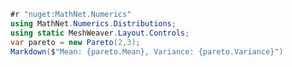 ﻿---
Title: "Using external libraries"
Abstract: >
    In this article we show how to include external libraries.
Thumbnail: "images/Reactive Dialogs.jpeg"
Published: "2025-03-02"
Authors:
  - "Roland Bürgi"
Tags:
  - "Documentation"
  - "Conceptual"
  - "Libraries"
---

```csharp --render Statistics --show-code
#r "nuget:MathNet.Numerics"
using MathNet.Numerics.Distributions;
using static MeshWeaver.Layout.Controls;
var pareto = new Pareto(2,3);
Markdown($"Mean: {pareto.Mean}, Variance: {pareto.Variance}")
```

